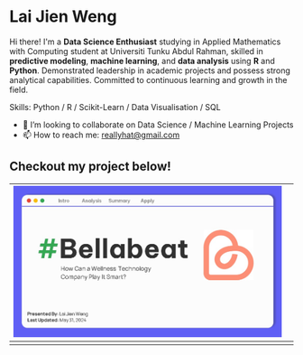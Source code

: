 # Lai Jien Weng

Hi there! I'm a **Data Science Enthusiast** studying in Applied Mathematics with Computing student at Universiti Tunku Abdul Rahman, skilled in **predictive modeling**, **machine learning**, and **data analysis** using **R** and **Python**. Demonstrated leadership in academic projects and possess strong analytical capabilities. Committed to continuous learning and growth in the field.

Skills: 
Python / R / Scikit-Learn / Data Visualisation / SQL

- 👯 I’m looking to collaborate on Data Science / Machine Learning Projects 
- 📫 How to reach me: reallyhat@gmail.com 

## Checkout my project below!
|  [![Bellabeat](Bellabeat-logo.jpg)](https://github.com/JienWeng/SmartWatchCompanyAnalysis) |  |
|--|--|
|  |  |
